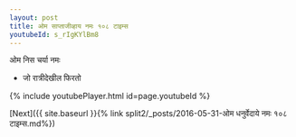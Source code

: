 ```yaml
---
layout: post
title: ओम साप्ताजीव्हाय नमः १०८ टाइम्स
youtubeId: s_rIgKYlBm8
---
```

 
 
 ओम निस चर्या नमः  
 
 -  जो रात्रीदेखील फिरतो 
 
  
 
  
 
 
 
 
 
 


{% include youtubePlayer.html id=page.youtubeId %}
 
[Next]({{ site.baseurl }}{% link  split2/_posts/2016-05-31-ओम धनुर्वेदाये नमः १०८ टाइम्स.md%})
 
